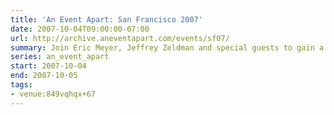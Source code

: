 ```yaml
---
title: 'An Event Apart: San Francisco 2007'
date: 2007-10-04T09:00:00-07:00
url: http://archive.aneventapart.com/events/sf07/
summary: Join Eric Meyer, Jeffrey Zeldman and special guests to gain a deeper understanding of web standards and emerging best practices. Be inspired by fresh ideas and new directions. Join the greatest minds and hottest talents in web design today.
series: an_event_apart
start: 2007-10-04
end: 2007-10-05
tags:
- venue:849vqhqx+67
---
```

